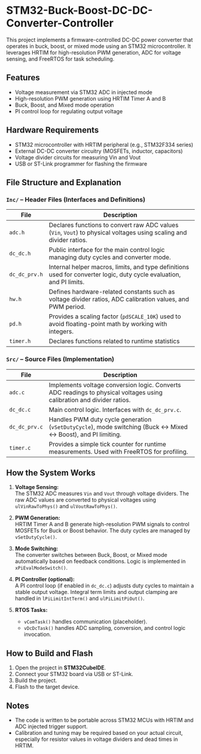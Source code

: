 # STM32-Buck-Boost-DC-DC-Converter-Controller
This project implements a firmware-controlled DC-DC power converter that operates in buck, boost, or mixed mode using an STM32 microcontroller. It leverages HRTIM for high-resolution PWM generation, ADC for voltage sensing, and FreeRTOS for task scheduling.

## Features

- Voltage measurement via STM32 ADC in injected mode
- High-resolution PWM generation using HRTIM Timer A and B
- Buck, Boost, and Mixed mode operation 
- PI control loop for regulating output voltage

## Hardware Requirements

- STM32 microcontroller with HRTIM peripheral (e.g., STM32F334 series)
- External DC-DC converter circuitry (MOSFETs, inductor, capacitors)
- Voltage divider circuits for measuring Vin and Vout
- USB or ST-Link programmer for flashing the firmware

## File Structure and Explanation

### `Inc/` – Header Files (Interfaces and Definitions)

| File            | Description |
|-----------------|-------------|
| `adc.h`         | Declares functions to convert raw ADC values (`Vin`, `Vout`) to physical voltages using scaling and divider ratios. |
| `dc_dc.h`       | Public interface for the main control logic managing duty cycles and converter mode. |
| `dc_dc_prv.h`   | Internal helper macros, limits, and type definitions used for converter logic, duty cycle evaluation, and PI limits. |
| `hw.h`          | Defines hardware-related constants such as voltage divider ratios, ADC calibration values, and PWM period. |
| `pd.h`          | Provides a scaling factor (`pdSCALE_10K`) used to avoid floating-point math by working with integers. |
| `timer.h`       | Declares functions related to runtime statistics |

### `Src/` – Source Files (Implementation)

| File            | Description |
|-----------------|-------------|
| `adc.c`         | Implements voltage conversion logic. Converts ADC readings to physical voltages using calibration and divider ratios. |
| `dc_dc.c`       | Main control logic. Interfaces with `dc_dc_prv.c`. |
| `dc_dc_prv.c`   | Handles PWM duty cycle generation (`vSetDutyCycle`), mode switching (Buck ↔ Mixed ↔ Boost), and PI limiting. |
| `timer.c`       | Provides a simple tick counter for runtime measurements. Used with FreeRTOS for profiling. |

## How the System Works

1. **Voltage Sensing:**  
   The STM32 ADC measures `Vin` and `Vout` through voltage dividers. The raw ADC values are converted to physical voltages using `ulVinRawToPhys()` and `ulVoutRawToPhys()`.

2. **PWM Generation:**  
   HRTIM Timer A and B generate high-resolution PWM signals to control MOSFETs for Buck or Boost behavior. The duty cycles are managed by `vSetDutyCycle()`.

3. **Mode Switching:**  
   The converter switches between Buck, Boost, or Mixed mode automatically based on feedback conditions. Logic is implemented in `xPiEvalModeSwitch()`.

4. **PI Controller (optional):**  
   A PI control loop (if enabled in `dc_dc.c`) adjusts duty cycles to maintain a stable output voltage. Integral term limits and output clamping are handled in `lPiLimitIntTerm()` and `ulPiLimitPiOut()`.

5. **RTOS Tasks:**  
   - `vComTask()` handles communication (placeholder).
   - `vDcDcTask()` handles ADC sampling, conversion, and control logic invocation.

## How to Build and Flash

1. Open the project in **STM32CubeIDE**.
2. Connect your STM32 board via USB or ST-Link.
3. Build the project.
4. Flash to the target device.

## Notes

- The code is written to be portable across STM32 MCUs with HRTIM and ADC injected trigger support.
- Calibration and tuning may be required based on your actual circuit, especially for resistor values in voltage dividers and dead times in HRTIM.
